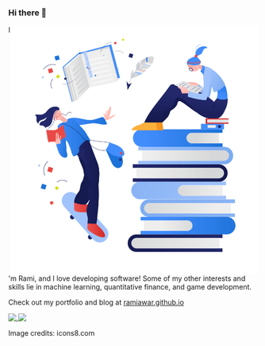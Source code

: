 ### Hi there 👋

<img src="https://raw.githubusercontent.com/RamiAwar/RamiAwar/master/clip-reading-of-books-1.png" width="500" align="right">

I'm Rami, and I love developing software!
Some of my other interests and skills lie in machine learning, quantitative finance, and game development.

Check out my portfolio and blog at [ramiawar.github.io](ramiawar.github.io)

<a href="https://github.com/ramiawar/ramiawar">
  <img align="top" src="https://github-readme-stats.vercel.app/api/top-langs/?username=ramiawar&hide_border=true&layout=compact&title_color=58A6FF&text_color=8C949E&icon_color=89E153&bg_color=0D1117&hide_border=true" />
</a>
<a href="https://github.com/ramiawar/ramiawar">
  <img align="top" src="https://github-readme-stats.vercel.app/api?username=ramiawar&show_icons=true&count_private=true&hide=issues&title_color=58A6FF&text_color=8C949E&icon_color=89E153&bg_color=0D1117&hide_border=true" />
</a>

Image credits: icons8.com
